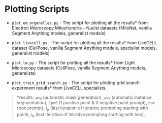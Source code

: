 # Plotting Scripts

- `plot_em_organelles.py` - The script for plotting all the results* from Electron Microscopy Mitochondria - Nuclei datasets (MitoNet, vanilla Segment Anything models, generalist models)

- `plot_livecell.py` - The script for plotting all the results* from LiveCELL dataset (CellPose, vanilla Segment Anything models, specialist models, generalist models)

- `plot_lm.py` - The script for plotting all the results* from Light Microscopy datasets (CellPose, vanilla Segment Anything models, generalists)

- `plot_train_grid_search.py` - The script for plotting grid search experiment results* from LiveCELL specialists.


> *results: `amg` (automatic mask generation) ,`ais` (automatic instance segmentation), `1pn0` (1 positive point & 0 negative point prompt), `box` (box prompt), i<sub>p</sub> (last iteration of iterative prompting starting with point), i<sub>b</sub> (last iteration of iterative prompting starting with box), 
